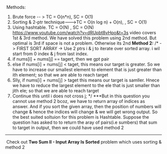 ​
Methods:
​
1. Brute force -- > TC = O(n*n), SC = O(1)
2. Sorting & 2-ptr technique--->TC = O(n log n) + O(n), , SC = O(1)
3. Using hashtable. TC = O(N)  , SC = O(N)
​
https://www.youtube.com/watch?v=dRUpbt8vHpo&t=3s video covers 1st & 3rd method. We have solved this problem using 2nd method. But optimal is 3rd if space is not a problem. Otherwise its 2nd
​
**Method 2:**
/*
-> FIRST SORT ARRAY
-> Use 2 ptrs i & j to iterate over sorted array.
i wil start from 0 index & j from last index.
1. if nums[i] + nums[j] == tagert, then we gpt pair
2. else if nums[i] + nums[j] < taget,  this means our target is greater. So we have to increase our smallest element to element that is just greater than ith element; so that we are able to reach target
3. Slly, if nums[i] + nums[j] > taget this means our target is samller. Hnece we have to reduce the largest element to the ele that is just smaller than jith ele; so that we are able to reach target
​
4. Continue this until i does not cross j;
*/
***But in this question you cannot use method 2 bcoz, we have to return array of indices as answer. And if you sort the given array, then the position of numbers  will change & hence the indices will change & we will get wrong output.
So the best suited soltuion for this problem is Hashtable.
Suppose the question has asked to to return the aray of pairs(i.e sumbers) that sum to target in output, then we could have used method 2
***
​
Check out **Two Sum II - Input Array Is Sorted** problem which uses sorting & method 2